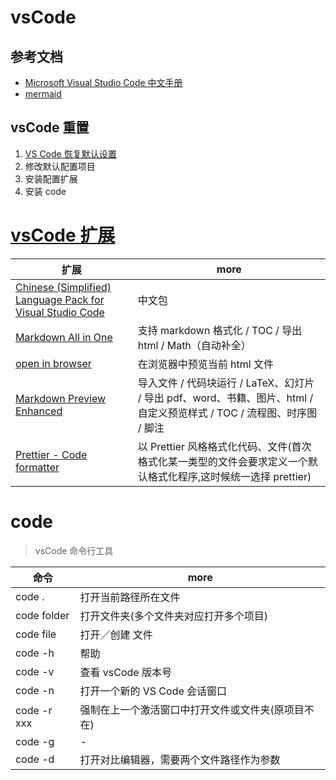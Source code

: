 # vsCode

## 参考文档

- [Microsoft Visual Studio Code 中文手册](https://jeasonstudio.gitbooks.io/vscode-cn-doc/content/)
- [mermaid](https://mermaidjs.github.io)

## vsCode 重置

1. [VS Code 恢复默认设置](http://www.pianshen.com/article/4275146510/)
2. 修改默认配置项目
3. 安装配置扩展
4. 安装 code

# [vsCode 扩展](https://marketplace.visualstudio.com/VSCode)

| 扩展                                                                                                                                                    | more                                                                                                                    |
| ------------------------------------------------------------------------------------------------------------------------------------------------------- | ----------------------------------------------------------------------------------------------------------------------- |
| [Chinese (Simplified) Language Pack for Visual Studio Code](https://marketplace.visualstudio.com/items?itemName=MS-CEINTL.vscode-language-pack-zh-hans) | 中文包                                                                                                                  |
| [Markdown All in One](https://marketplace.visualstudio.com/items?itemName=yzhang.markdown-all-in-one)                                                   | 支持 markdown 格式化 / TOC / 导出 html / Math（自动补全）                                                               |
| [open in browser](https://marketplace.visualstudio.com/items?itemName=techer.open-in-browser)                                                           | 在浏览器中预览当前 html 文件                                                                                            |
| [Markdown Preview Enhanced](https://marketplace.visualstudio.com/items?itemName=shd101wyy.markdown-preview-enhanced)                                    | 导入文件 / 代码块运行 / LaTeX、幻灯片 / 导出 pdf、word、书籍、图片、html / 自定义预览样式 / TOC / 流程图、时序图 / 脚注 |
| [Prettier - Code formatter](https://marketplace.visualstudio.com/items?itemName=esbenp.prettier-vscode)                                                 | 以 Prettier 风格格式化代码、文件(首次格式化某一类型的文件会要求定义一个默认格式化程序,这时候统一选择 prettier)          |

# code

> vsCode 命令行工具

| 命令        | more                                               |
| ----------- | -------------------------------------------------- |
| code .      | 打开当前路径所在文件                               |
| code folder | 打开文件夹(多个文件夹对应打开多个项目)             |
| code file   | 打开／创建 文件                                    |
| code -h     | 帮助                                               |
| code -v     | 查看 vsCode 版本号                                 |
| code -n     | 打开一个新的 VS Code 会话窗口                      |
| code -r xxx | 强制在上一个激活窗口中打开文件或文件夹(原项目不在) |
| code -g     | -                                                  |
| code -d     | 打开对比编辑器，需要两个文件路径作为参数           |
